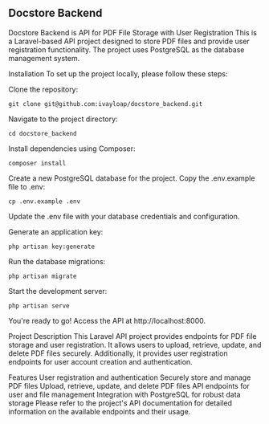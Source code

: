 ## Docstore Backend

Docstore Backend is API for PDF File Storage with User Registration
This is a Laravel-based API project designed to store PDF files and provide user registration functionality. The project uses PostgreSQL as the database management system.

Installation
To set up the project locally, please follow these steps:

Clone the repository:

```shell
git clone git@github.com:ivayloap/docstore_backend.git
```

Navigate to the project directory:
```
cd docstore_backend
```

Install dependencies using Composer:
``` shell
composer install
```

Create a new PostgreSQL database for the project.
Copy the .env.example file to .env:

``` shell
cp .env.example .env
```

Update the .env file with your database credentials and configuration.

Generate an application key:

``` shell
php artisan key:generate
```
Run the database migrations:

``` shell
php artisan migrate
```

Start the development server:

``` shell
php artisan serve
```

You're ready to go! Access the API at http://localhost:8000.

Project Description
This Laravel API project provides endpoints for PDF file storage and user registration. It allows users to upload, retrieve, update, and delete PDF files securely. Additionally, it provides user registration endpoints for user account creation and authentication.

Features
User registration and authentication
Securely store and manage PDF files
Upload, retrieve, update, and delete PDF files
API endpoints for user and file management
Integration with PostgreSQL for robust data storage
Please refer to the project's API documentation for detailed information on the available endpoints and their usage.